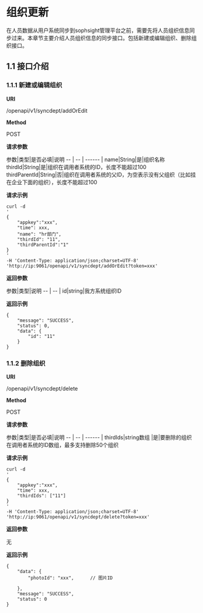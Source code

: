 # 组织更新 #

在人员数据从用户系统同步到sophsight管理平台之前，需要先将人员组织信息同步过来。本章节主要介绍人员组织信息的同步接口。包括新建或编辑组织、删除组织接口。

##  1.1 接口介绍 ##

### 1.1.1 新建或编辑组织 ###

**URI**

/openapi/v1/syncdept/addOrEdit

**Method**

POST

**请求参数**

参数|类型|是否必填|说明
--  | -- | ------ |
name|String|是|组织名称
thirdId|String|是|组织在调用者系统的ID，长度不能超过100
thirdParentId|String|否|组织在调用者系统的父ID，为空表示没有父组织（比如挂在企业下面的组织），长度不能超过100

**请求示例**

    curl -d 
    '
    {
        "appkey":"xxx",
        "time": xxx,
    	"name": "hr部门",
    	"thirdId": "11",
    	"thirdParentId":"1"
	}
    '
    -H 'Content-Type: application/json;charset=UTF-8'
    'http://ip:9061/openapi/v1/syncdept/addOrEdit?token=xxx'

**返回参数**

参数|类型|说明
--  | -- |
id|string|我方系统组织ID

**返回示例**

    {     
    	"message": "SUCCESS",
    	"status": 0,
    	"data": {
        	"id": "11"
    	}
	}

### 1.1.2  删除组织 ###

**URI**

/openapi/v1/syncdept/delete

**Method**

POST

**请求参数**

参数|类型|是否必填|说明
--  | -- | ------ |
thirdIds|string数组	|是|要删除的组织在调用者系统的ID数组，最多支持删除50个组织

**请求示例**

    curl -d 
    '
    {
        "appkey":"xxx",
        "time": xxx,
    	"thirdIds": ["11"]
	}
    '
    -H 'Content-Type: application/json;charset=UTF-8'
    'http://ip:9061/openapi/v1/syncdept/delete?token=xxx'

**返回参数**

无

**返回示例**

    {
        "data": {
            "photoId": "xxx",      // 图片ID
                
        },
        "message": "SUCCESS",
        "status": 0
    }
